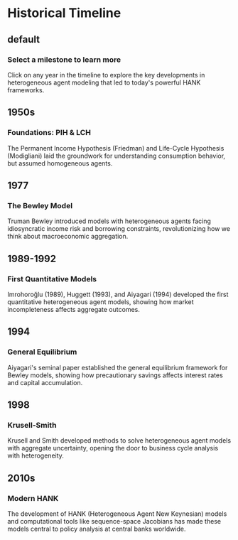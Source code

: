 # Historical Timeline

## default
### Select a milestone to learn more
Click on any year in the timeline to explore the key developments in heterogeneous agent modeling that led to today's powerful HANK frameworks.

## 1950s
### Foundations: PIH & LCH
The Permanent Income Hypothesis (Friedman) and Life-Cycle Hypothesis (Modigliani) laid the groundwork for understanding consumption behavior, but assumed homogeneous agents.

## 1977
### The Bewley Model
Truman Bewley introduced models with heterogeneous agents facing idiosyncratic income risk and borrowing constraints, revolutionizing how we think about macroeconomic aggregation.

## 1989-1992
### First Quantitative Models
Imrohoroğlu (1989), Huggett (1993), and Aiyagari (1994) developed the first quantitative heterogeneous agent models, showing how market incompleteness affects aggregate outcomes.

## 1994
### General Equilibrium
Aiyagari's seminal paper established the general equilibrium framework for Bewley models, showing how precautionary savings affects interest rates and capital accumulation.

## 1998
### Krusell-Smith
Krusell and Smith developed methods to solve heterogeneous agent models with aggregate uncertainty, opening the door to business cycle analysis with heterogeneity.

## 2010s
### Modern HANK
The development of HANK (Heterogeneous Agent New Keynesian) models and computational tools like sequence-space Jacobians has made these models central to policy analysis at central banks worldwide. 